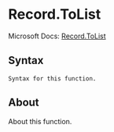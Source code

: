 ---
---

# Record.ToList

Microsoft Docs: [Record.ToList](https://docs.microsoft.com/en-us/powerquery-m/record-tolist)

## Syntax

```powerquery-m
Syntax for this function.
```

## About

About this function.

